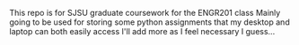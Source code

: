 This repo is for SJSU graduate coursework for the ENGR201 class
Mainly going to be used for storing some python assignments that my desktop and laptop can both easily access
I'll add more as I feel necessary I guess...
